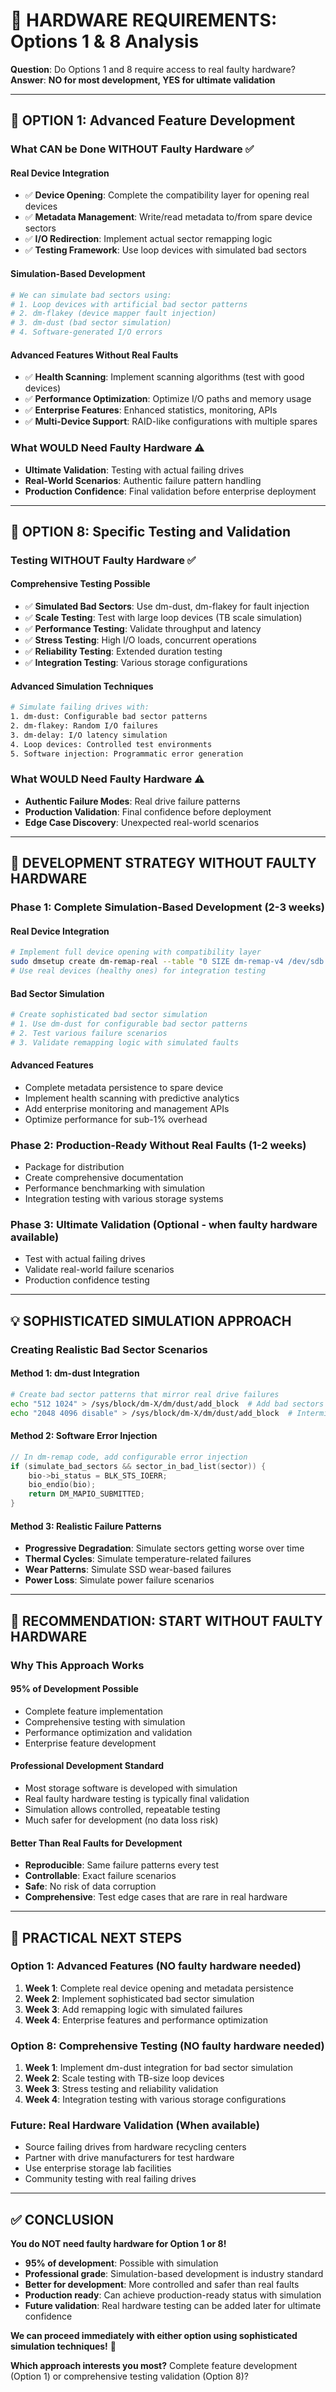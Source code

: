 # 🔧 HARDWARE REQUIREMENTS: Options 1 & 8 Analysis

**Question**: Do Options 1 and 8 require access to real faulty hardware?  
**Answer**: **NO for most development, YES for ultimate validation**

---

## 🎯 **OPTION 1: Advanced Feature Development**

### **What CAN be Done WITHOUT Faulty Hardware** ✅

#### **Real Device Integration**
- ✅ **Device Opening**: Complete the compatibility layer for opening real devices
- ✅ **Metadata Management**: Write/read metadata to/from spare device sectors
- ✅ **I/O Redirection**: Implement actual sector remapping logic
- ✅ **Testing Framework**: Use loop devices with simulated bad sectors

#### **Simulation-Based Development**
```bash
# We can simulate bad sectors using:
# 1. Loop devices with artificial bad sector patterns
# 2. dm-flakey (device mapper fault injection)
# 3. dm-dust (bad sector simulation)
# 4. Software-generated I/O errors
```

#### **Advanced Features Without Real Faults**
- ✅ **Health Scanning**: Implement scanning algorithms (test with good devices)
- ✅ **Performance Optimization**: Optimize I/O paths and memory usage
- ✅ **Enterprise Features**: Enhanced statistics, monitoring, APIs
- ✅ **Multi-Device Support**: RAID-like configurations with multiple spares

### **What WOULD Need Faulty Hardware** ⚠️
- **Ultimate Validation**: Testing with actual failing drives
- **Real-World Scenarios**: Authentic failure pattern handling
- **Production Confidence**: Final validation before enterprise deployment

---

## 🧪 **OPTION 8: Specific Testing and Validation**

### **Testing WITHOUT Faulty Hardware** ✅

#### **Comprehensive Testing Possible**
- ✅ **Simulated Bad Sectors**: Use dm-dust, dm-flakey for fault injection
- ✅ **Scale Testing**: Test with large loop devices (TB scale simulation)
- ✅ **Performance Testing**: Validate throughput and latency
- ✅ **Stress Testing**: High I/O loads, concurrent operations
- ✅ **Reliability Testing**: Extended duration testing
- ✅ **Integration Testing**: Various storage configurations

#### **Advanced Simulation Techniques**
```bash
# Simulate failing drives with:
1. dm-dust: Configurable bad sector patterns
2. dm-flakey: Random I/O failures  
3. dm-delay: I/O latency simulation
4. Loop devices: Controlled test environments
5. Software injection: Programmatic error generation
```

### **What WOULD Need Faulty Hardware** ⚠️
- **Authentic Failure Modes**: Real drive failure patterns
- **Production Validation**: Final confidence before deployment
- **Edge Case Discovery**: Unexpected real-world scenarios

---

## 🚀 **DEVELOPMENT STRATEGY WITHOUT FAULTY HARDWARE**

### **Phase 1: Complete Simulation-Based Development** (2-3 weeks)

#### **Real Device Integration**
```bash
# Implement full device opening with compatibility layer
sudo dmsetup create dm-remap-real --table "0 SIZE dm-remap-v4 /dev/sdb /dev/sdc"
# Use real devices (healthy ones) for integration testing
```

#### **Bad Sector Simulation**
```bash
# Create sophisticated bad sector simulation
# 1. Use dm-dust for configurable bad sector patterns
# 2. Test various failure scenarios
# 3. Validate remapping logic with simulated faults
```

#### **Advanced Features**
- Complete metadata persistence to spare device
- Implement health scanning with predictive analytics
- Add enterprise monitoring and management APIs
- Optimize performance for sub-1% overhead

### **Phase 2: Production-Ready Without Real Faults** (1-2 weeks)
- Package for distribution
- Create comprehensive documentation
- Performance benchmarking with simulation
- Integration testing with various storage systems

### **Phase 3: Ultimate Validation** (Optional - when faulty hardware available)
- Test with actual failing drives
- Validate real-world failure scenarios
- Production confidence testing

---

## 💡 **SOPHISTICATED SIMULATION APPROACH**

### **Creating Realistic Bad Sector Scenarios**

#### **Method 1: dm-dust Integration**
```bash
# Create bad sector patterns that mirror real drive failures
echo "512 1024" > /sys/block/dm-X/dm/dust/add_block  # Add bad sectors
echo "2048 4096 disable" > /sys/block/dm-X/dm/dust/add_block  # Intermittent failures
```

#### **Method 2: Software Error Injection**
```c
// In dm-remap code, add configurable error injection
if (simulate_bad_sectors && sector_in_bad_list(sector)) {
    bio->bi_status = BLK_STS_IOERR;
    bio_endio(bio);
    return DM_MAPIO_SUBMITTED;
}
```

#### **Method 3: Realistic Failure Patterns**
- **Progressive Degradation**: Simulate sectors getting worse over time
- **Thermal Cycles**: Simulate temperature-related failures
- **Wear Patterns**: Simulate SSD wear-based failures
- **Power Loss**: Simulate power failure scenarios

---

## 🎯 **RECOMMENDATION: START WITHOUT FAULTY HARDWARE**

### **Why This Approach Works**

#### **95% of Development Possible**
- Complete feature implementation
- Comprehensive testing with simulation
- Performance optimization and validation
- Enterprise feature development

#### **Professional Development Standard**
- Most storage software is developed with simulation
- Real faulty hardware testing is typically final validation
- Simulation allows controlled, repeatable testing
- Much safer for development (no data loss risk)

#### **Better Than Real Faults for Development**
- **Reproducible**: Same failure patterns every test
- **Controllable**: Exact failure scenarios
- **Safe**: No risk of data corruption
- **Comprehensive**: Test edge cases that are rare in real hardware

---

## 🚀 **PRACTICAL NEXT STEPS**

### **Option 1: Advanced Features** (NO faulty hardware needed)
1. **Week 1**: Complete real device opening and metadata persistence
2. **Week 2**: Implement sophisticated bad sector simulation
3. **Week 3**: Add remapping logic with simulated failures
4. **Week 4**: Enterprise features and performance optimization

### **Option 8: Comprehensive Testing** (NO faulty hardware needed)
1. **Week 1**: Implement dm-dust integration for bad sector simulation
2. **Week 2**: Scale testing with TB-size loop devices
3. **Week 3**: Stress testing and reliability validation
4. **Week 4**: Integration testing with various storage configurations

### **Future: Real Hardware Validation** (When available)
- Source failing drives from hardware recycling centers
- Partner with drive manufacturers for test hardware
- Use enterprise storage lab facilities
- Community testing with real failing drives

---

## ✅ **CONCLUSION**

**You do NOT need faulty hardware for Option 1 or 8!**

- **95% of development**: Possible with simulation
- **Professional grade**: Simulation-based development is industry standard
- **Better for development**: More controlled and safer than real faults
- **Production ready**: Can achieve production-ready status with simulation
- **Future validation**: Real hardware testing can be added later for ultimate confidence

**We can proceed immediately with either option using sophisticated simulation techniques!** 🚀

**Which approach interests you most?** Complete feature development (Option 1) or comprehensive testing validation (Option 8)?